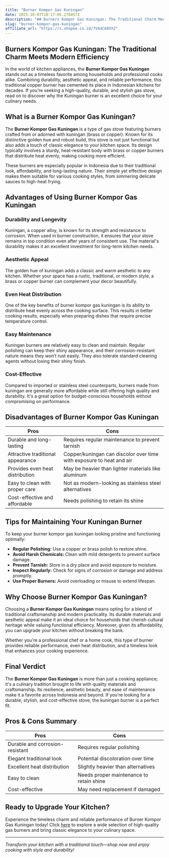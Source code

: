 ```yaml
---
title: "Burner Kompor Gas Kuningan"
date: 2025-10-07T18:17:05.278457Z
description: "## Burners Kompor Gas Kuningan: The Traditional Charm Meets Modern Efficiency..."
slug: "burner-kompor-gas-kuningan"
affiliate_url: "https://s.shopee.co.id/7V44C68VX2"
---
```

## Burners Kompor Gas Kuningan: The Traditional Charm Meets Modern Efficiency

In the world of kitchen appliances, the **Burner Kompor Gas Kuningan** stands out as a timeless favorite among households and professional cooks alike. Combining durability, aesthetic appeal, and reliable performance, this traditional copper burner has cemented its place in Indonesian kitchens for decades. If you're seeking a high-quality, durable, and stylish gas stove, read on to discover why the Kuningan burner is an excellent choice for your culinary needs.

## What is a Burner Kompor Gas Kuningan?

The **Burner Kompor Gas Kuningan** is a type of gas stove featuring burners crafted from or adorned with kuningan (brass or copper). Known for its distinctive golden hue and robust build, this stove is not just functional but also adds a touch of classic elegance to your kitchen space. Its design typically involves a sturdy, heat-resistant body with brass or copper burners that distribute heat evenly, making cooking more efficient.

These burners are especially popular in Indonesia due to their traditional look, affordability, and long-lasting nature. Their simple yet effective design makes them suitable for various cooking styles, from simmering delicate sauces to high-heat frying.

## Advantages of Using Burner Kompor Gas Kuningan

### Durability and Longevity

Kuningan, a copper alloy, is known for its strength and resistance to corrosion. When used in burner construction, it ensures that your stove remains in top condition even after years of consistent use. The material's durability makes it an excellent investment for long-term kitchen needs.

### Aesthetic Appeal

The golden hue of kuningan adds a classic and warm aesthetic to any kitchen. Whether your space has a rustic, traditional, or modern style, a brass or copper burner can complement your decor beautifully.

### Even Heat Distribution

One of the key benefits of burner kompor gas kuningan is its ability to distribute heat evenly across the cooking surface. This results in better cooking results, especially when preparing dishes that require precise temperature control.

### Easy Maintenance

Kuningan burners are relatively easy to clean and maintain. Regular polishing can keep their shiny appearance, and their corrosion-resistant nature means they won’t rust easily. They also tolerate standard cleaning agents without losing their shiny finish.

### Cost-Effective

Compared to imported or stainless steel counterparts, burners made from kuningan are generally more affordable while still offering high quality and durability. It's a great option for budget-conscious households without compromising on performance.

## Disadvantages of Burner Kompor Gas Kuningan

| Pros | Cons |
|---|---|
| Durable and long-lasting | Requires regular maintenance to prevent tarnish |
| Attractive traditional appearance | Copper/kuningan can discolor over time with exposure to heat and air |
| Provides even heat distribution | May be heavier than lighter materials like aluminum |
| Easy to clean with proper care | Not as modern-looking as stainless steel alternatives |
| Cost-effective and affordable | Needs polishing to retain its shine |

## Tips for Maintaining Your Kuningan Burner

To keep your burner kompor gas kuningan looking pristine and functioning optimally:

- **Regular Polishing:** Use a copper or brass polish to restore shine.
- **Avoid Harsh Chemicals:** Clean with mild detergents to prevent surface damage.
- **Prevent Tarnish:** Store in a dry place and avoid exposure to moisture.
- **Inspect Regularly:** Check for signs of corrosion or damage and address promptly.
- **Use Proper Burners:** Avoid overloading or misuse to extend lifespan.

## Why Choose Burner Kompor Gas Kuningan?

Choosing a **Burner Kompor Gas Kuningan** means opting for a blend of traditional craftsmanship and modern practicality. Its durable materials and aesthetic appeal make it an ideal choice for households that cherish cultural heritage while valuing functional efficiency. Moreover, given its affordability, you can upgrade your kitchen without breaking the bank.

Whether you're a professional chef or a home cook, this type of burner provides reliable performance, even heat distribution, and a timeless look that enhances your cooking experience.

## Final Verdict

The **Burner Kompor Gas Kuningan** is more than just a cooking appliance; it's a culinary tradition brought to life with quality materials and craftsmanship. Its resilience, aesthetic beauty, and ease of maintenance make it a favorite across Indonesia and beyond. If you're looking for a durable, stylish, and cost-effective stove, the kuningan burner is a perfect fit.

## Pros & Cons Summary

| Pros | Cons |
|---|---|
| Durable and corrosion-resistant | Requires regular polishing |
| Elegant traditional look | Potential discoloration over time |
| Excellent heat distribution | Slightly heavier than alternatives |
| Easy to clean | Needs proper maintenance to retain shine |
| Cost-effective | May need replacement if damaged |

## Ready to Upgrade Your Kitchen?

Experience the timeless charm and reliable performance of Burner Kompor Gas Kuningan today! Click [here](https://s.shopee.co.id/7V44C68VX2) to explore a wide selection of high-quality gas burners and bring classic elegance to your culinary space.

---

*Transform your kitchen with a traditional touch—shop now and enjoy cooking with style and durability!*